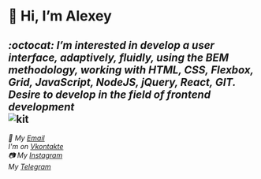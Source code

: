 # 👋 Hi, I’m Alexey
___:octocat: I’m interested in develop a user interface, adaptively, fluidly, using the BEM methodology, working with HTML, CSS, Flexbox, Grid, JavaScript, NodeJS, jQuery, React, GIT. Desire to develop in the field of frontend development___<br/>
![kit](https://i.gifer.com/origin/78/78add0cc29ccb43a1f01a622b3216cb4_w200.webp)
---
_📧 My [Email](lexa7.03.1994@yandex.ru)_<br/>
_I'm on [Vkontakte](https://vk.com/alexey_artyomenko)_<br/>
_📷 My [Instagram](https://www.instagram.com/alexey_artyomenko/)_<br/>
_My [Telegram](https://t.me/alexey_artyomenko)_
